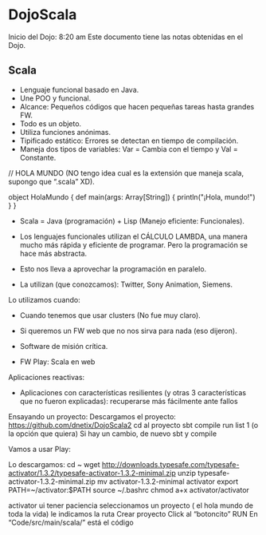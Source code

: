 # DojoScala

Inicio del Dojo: 8:20 am
Este documento tiene las notas obtenidas en el Dojo.

## Scala

- Lenguaje funcional basado en Java.
- Une POO y funcional.
- Alcance: Pequeños códigos que hacen pequeñas tareas hasta grandes FW.
- Todo es un objeto.
- Utiliza funciones anónimas.
- Tipificado estático: Errores se detectan en tiempo de compilación.
- Maneja dos tipos de variables: Var = Cambia con el tiempo y Val = Constante.

// HOLA MUNDO (NO tengo idea cual es la extensión que maneja scala, supongo que “.scala” XD).

object HolaMundo {
 def main(args: Array[String]) {
  println("¡Hola, mundo!")
 }
}

- Scala = Java (programación) + Lisp (Manejo eficiente: Funcionales).
- Los lenguajes funcionales utilizan el CÁLCULO LAMBDA, una manera mucho más rápida y eficiente de programar. Pero la programación se hace más abstracta.
- Esto nos lleva a aprovechar la programación en paralelo.

- La utilizan (que conozcamos): Twitter, Sony Animation, Siemens.

Lo utilizamos cuando:
- Cuando tenemos que usar clusters (No fue muy claro).
- Si queremos un FW web que no nos sirva para nada (eso dijeron).
- Software de misión crítica.

- FW Play: Scala en web

Aplicaciones reactivas: 
- Aplicaciones con características resilientes (y otras 3 características que no fueron explicadas): recuperarse más fácilmente ante fallos

Ensayando un proyecto:
Descargamos el proyecto: https://github.com/dnetix/DojoScala2
cd al proyecto
sbt
compile
run list
1 (o la opción que quiera)
Si hay un cambio, de nuevo sbt y compile

Vamos a usar Play:

Lo descargamos:
cd ~
wget http://downloads.typesafe.com/typesafe-activator/1.3.2/typesafe-activator-1.3.2-minimal.zip
unzip typesafe-activator-1.3.2-minimal.zip
mv activator-1.3.2-minimal activator
export PATH=~/activator:$PATH
source ~/.bashrc
chmod a+x activator/activator

activator ui
tener paciencia
seleccionamos un proyecto ( el hola mundo de toda la vida)
le indicamos la ruta
Crear proyecto
Click al “botoncito” RUN
En “Code/src/main/scala/” está el código

